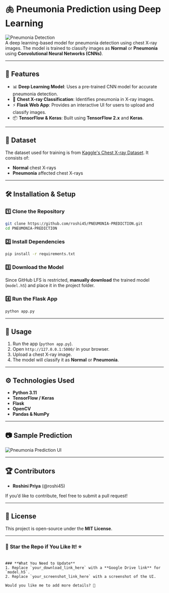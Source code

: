 # 🫁 Pneumonia Prediction using Deep Learning  

![Pneumonia Detection](https://img.shields.io/badge/Pneumonia-Prediction-blue.svg)  
A deep learning-based model for pneumonia detection using chest X-ray images. The model is trained to classify images as **Normal** or **Pneumonia** using **Convolutional Neural Networks (CNNs)**.  

---

## 🚀 Features  
- 📊 **Deep Learning Model**: Uses a pre-trained CNN model for accurate pneumonia detection.  
- 📸 **Chest X-ray Classification**: Identifies pneumonia in X-ray images.  
- ⚡ **Flask Web App**: Provides an interactive UI for users to upload and classify images.  
- 📦 **TensorFlow & Keras**: Built using **TensorFlow 2.x** and **Keras**.  

---

## 📂 Dataset  
The dataset used for training is from [Kaggle's Chest X-ray Dataset](https://www.kaggle.com/datasets/paultimothymooney/chest-xray-pneumonia). It consists of:  
- **Normal** chest X-rays  
- **Pneumonia** affected chest X-rays  

---

## 🛠 Installation & Setup  
### 1️⃣ Clone the Repository  
```bash
git clone https://github.com/roshi45/PNEUMONIA-PREDICTION.git
cd PNEUMONIA-PREDICTION
```

### 2️⃣ Install Dependencies  
```bash
pip install -r requirements.txt
```

### 3️⃣ Download the Model  
Since GitHub LFS is restricted, **manually download** the trained model (`model.h5`) and place it in the project folder.  

### 4️⃣ Run the Flask App  
```bash
python app.py
```

---

## 📌 Usage  
1. Run the app (`python app.py`).  
2. Open `http://127.0.0.1:5000/` in your browser.  
3. Upload a chest X-ray image.  
4. The model will classify it as **Normal** or **Pneumonia**.  

---

## ⚙ Technologies Used  
- **Python 3.11**  
- **TensorFlow / Keras**  
- **Flask**  
- **OpenCV**  
- **Pandas & NumPy**  

---

## 📷 Sample Prediction  
![Pneumonia Prediction UI](your_screenshot_link_here)  

---

## 🏆 Contributors  
- **Roshini Priya** (@roshi45)  

If you’d like to contribute, feel free to submit a pull request!  

---

## 📝 License  
This project is open-source under the **MIT License**.  

---

### 🌟 **Star the Repo if You Like It!** ⭐  
```

### **What You Need to Update**  
1. Replace `your_download_link_here` with a **Google Drive link** for `model.h5`.  
2. Replace `your_screenshot_link_here` with a screenshot of the UI.  

Would you like me to add more details? 🚀
